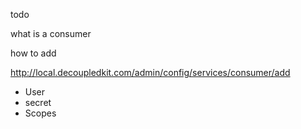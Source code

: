 todo

what is a consumer 

how to add 

http://local.decoupledkit.com/admin/config/services/consumer/add
* User
* secret
* Scopes
